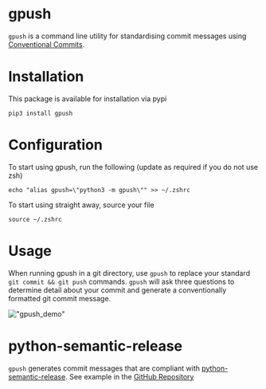 # gpush

`gpush` is a command line utility for standardising commit messages using [Conventional Commits](https://www.conventionalcommits.org/en/v1.0.0/).

# Installation

This package is available for installation via pypi

```
pip3 install gpush
```

# Configuration

To start using gpush, run the following (update as required if you do not use zsh)

```
echo "alias gpush=\"python3 -m gpush\"" >> ~/.zshrc
```

To start using straight away, source your file

```
source ~/.zshrc
```

# Usage

When running gpush in a git directory, use `gpush` to replace your standard `git commit && git push` commands. `gpush` will ask three questions to determine detail about your commit and generate a conventionally formatted git commit message.

!["gpush_demo"](docs/gpush_demo.gif)

# python-semantic-release

`gpush` generates commit messages that are compliant with [python-semantic-release](https://python-semantic-release.readthedocs.io/en/latest/). See example in the [GitHub Repository](https://github.com/tjtharrison/gpush/blob/main/.github/workflows/semver.yaml)
